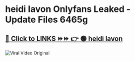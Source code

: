 
 # heidi lavon Onlyfans Leaked - Update Files 6465g

## <h2><a href="https://clipsfans.com/heidi_lavon&ref=git">🔗 Click to LINKS ⏩⏩ 👉 🟢 heidi lavon </a></h2>

<a href="https://clipsfans.com/heidi_lavon&ref=git" rel="nofollow" data-target="animated-image.originalLink"><img src="https://i.ibb.co.com/xMMVF88/686577567.gif" alt="Viral Video Original" style="max-width: 100%; display: inline-block;" data-target="animated-image.originalImage"></a>

